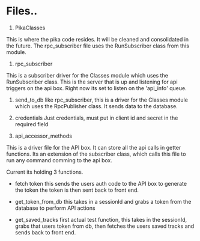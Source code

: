 # Files..

1. PikaClasses

This is where the pika code resides. It will be cleaned and consolidated in the future. 
The rpc_subscriber file uses the RunSubscriber class from this module. 

1. rpc_subscriber

This is a subscriber driver for the Classes module which uses the RunSubscriber class. This is the server that is up and listening for api triggers on the api box. Right now its set to listen on the 'api_info' queue.

1. send_to_db
like rpc_subscriber, this is a driver for the Classes module which uses the RpcPublisher class. It sends data to the database. 

1. credentials
Just credentials, must put in client id and secret in the required field

1. api_accessor_methods

This is a driver file for the API box. It can store all the api calls in getter functions. Its an extension of the subscriber class, which calls this file to run any command comming to the api box. 

Current its holding 3 functions. 
- fetch token
    this sends the users auth code to the API box to generate the token
    the token is then sent back to front end.

- get_token_from_db
    this takes in a sessionId and grabs a token from the database to perform API actions

- get_saved_tracks
    first actual test function, this takes in the sessionId, grabs that users token from db, then fetches the users saved tracks and sends back to front end.
